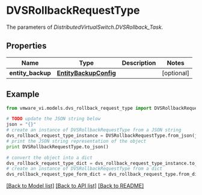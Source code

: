 # DVSRollbackRequestType

The parameters of *DistributedVirtualSwitch.DVSRollback_Task*. 

## Properties
Name | Type | Description | Notes
------------ | ------------- | ------------- | -------------
**entity_backup** | [**EntityBackupConfig**](EntityBackupConfig.md) |  | [optional] 

## Example

```python
from vmware_vi.models.dvs_rollback_request_type import DVSRollbackRequestType

# TODO update the JSON string below
json = "{}"
# create an instance of DVSRollbackRequestType from a JSON string
dvs_rollback_request_type_instance = DVSRollbackRequestType.from_json(json)
# print the JSON string representation of the object
print DVSRollbackRequestType.to_json()

# convert the object into a dict
dvs_rollback_request_type_dict = dvs_rollback_request_type_instance.to_dict()
# create an instance of DVSRollbackRequestType from a dict
dvs_rollback_request_type_form_dict = dvs_rollback_request_type.from_dict(dvs_rollback_request_type_dict)
```
[[Back to Model list]](../README.md#documentation-for-models) [[Back to API list]](../README.md#documentation-for-api-endpoints) [[Back to README]](../README.md)


